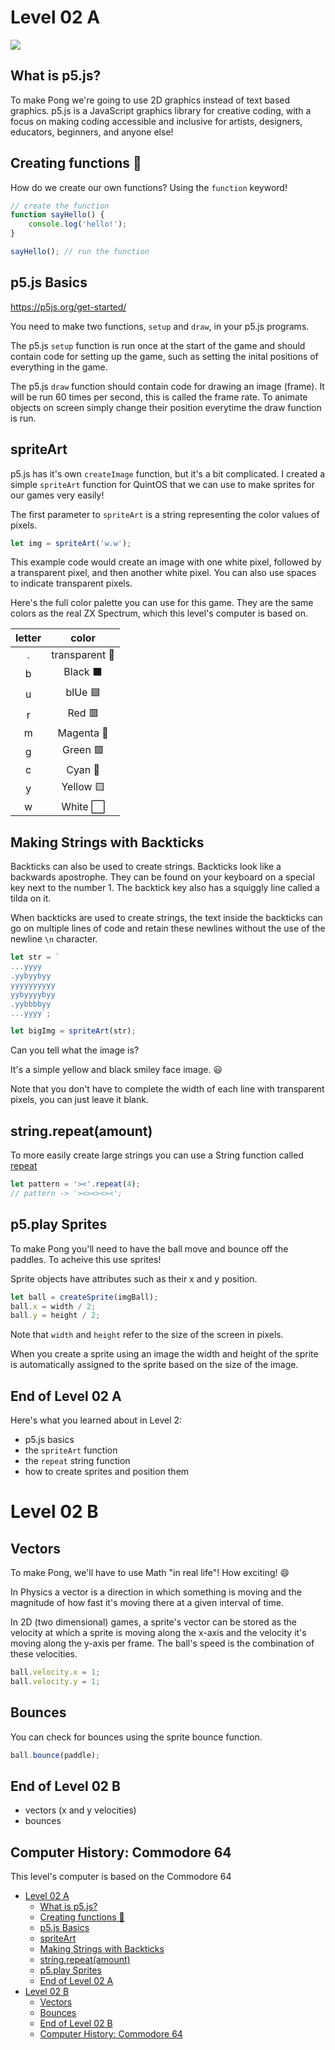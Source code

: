 # Level 02 A

![](https://elasticbeanstalk-us-east-2-651921832906.s3.us-east-2.amazonaws.com/QuintOS/bootScreen5.jpg)

## What is p5.js?

To make Pong we're going to use 2D graphics instead of text based graphics. p5.js is a JavaScript graphics library for creative coding, with a focus on making coding accessible and inclusive for artists, designers, educators, beginners, and anyone else!

## Creating functions 👷

How do we create our own functions? Using the `function` keyword!

```js
// create the function
function sayHello() {
	console.log('hello!');
}

sayHello(); // run the function
```

## p5.js Basics

https://p5js.org/get-started/

You need to make two functions, `setup` and `draw`, in your p5.js programs.

The p5.js `setup` function is run once at the start of the game and should contain code for setting up the game, such as setting the inital positions of everything in the game.

The p5.js `draw` function should contain code for drawing an image (frame). It will be run 60 times per second, this is called the frame rate. To animate objects on screen simply change their position everytime the draw function is run.

## spriteArt

p5.js has it's own `createImage` function, but it's a bit complicated. I created a simple `spriteArt` function for QuintOS that we can use to make sprites for our games very easily!

The first parameter to `spriteArt` is a string representing the color values of pixels.

```js
let img = spriteArt('w.w');
```

This example code would create an image with one white pixel, followed by a transparent pixel, and then another white pixel. You can also use spaces to indicate transparent pixels.

Here's the full color palette you can use for this game. They are the same colors as the real ZX Spectrum, which this level's computer is based on.

| letter |     color      |
| :----: | :------------: |
|   .    | transparent 🔳 |
|   b    |    Black ⬛    |
|   u    |    blUe 🟦     |
|   r    |     Red 🟥     |
|   m    |   Magenta 🔴   |
|   g    |    Green 🟩    |
|   c    |    Cyan 🔵     |
|   y    |   Yellow 🟨    |
|   w    |    White ⬜    |

## Making Strings with Backticks

Backticks can also be used to create strings. Backticks look like a backwards apostrophe. They can be found on your keyboard on a special key next to the number 1. The backtick key also has a squiggly line called a tilda on it.

When backticks are used to create strings, the text inside the backticks can go on multiple lines of code and retain these newlines without the use of the newline `\n` character.

```js
let str = `
...yyyy
.yybyybyy
yyyyyyyyyy
yybyyyybyy
.yybbbbyy
...yyyy`;

let bigImg = spriteArt(str);
```

Can you tell what the image is?

It's a simple yellow and black smiley face image. 😃

Note that you don't have to complete the width of each line with transparent pixels, you can just leave it blank.

## string.repeat(amount)

To more easily create large strings you can use a String function called [repeat](https://developer.mozilla.org/en-US/docs/Web/JavaScript/Reference/Global_Objects/String/repeat)

```js
let pattern = '><'.repeat(4);
// pattern -> '><><><><';
```

## p5.play Sprites

To make Pong you'll need to have the ball move and bounce off the paddles. To acheive this use sprites!

Sprite objects have attributes such as their x and y position.

```js
let ball = createSprite(imgBall);
ball.x = width / 2;
ball.y = height / 2;
```

Note that `width` and `height` refer to the size of the screen in pixels.

When you create a sprite using an image the width and height of the sprite is automatically assigned to the sprite based on the size of the image.

## End of Level 02 A

Here's what you learned about in Level 2:

- p5.js basics
- the `spriteArt` function
- the `repeat` string function
- how to create sprites and position them

# Level 02 B

## Vectors

To make Pong, we'll have to use Math "in real life"! How exciting! 😄

In Physics a vector is a direction in which something is moving and the magnitude of how fast it's moving there at a given interval of time.

In 2D (two dimensional) games, a sprite's vector can be stored as the velocity at which a sprite is moving along the x-axis and the velocity it's moving along the y-axis per frame. The ball's speed is the combination of these velocities.

```js
ball.velocity.x = 1;
ball.velocity.y = 1;
```

## Bounces

You can check for bounces using the sprite bounce function.

```js
ball.bounce(paddle);
```

## End of Level 02 B

- vectors (x and y velocities)
- bounces

## Computer History: Commodore 64

This level's computer is based on the Commodore 64

- [Level 02 A](#level-02-a)
	- [What is p5.js?](#what-is-p5js)
	- [Creating functions 👷](#creating-functions-)
	- [p5.js Basics](#p5js-basics)
	- [spriteArt](#spriteart)
	- [Making Strings with Backticks](#making-strings-with-backticks)
	- [string.repeat(amount)](#stringrepeatamount)
	- [p5.play Sprites](#p5play-sprites)
	- [End of Level 02 A](#end-of-level-02-a)
- [Level 02 B](#level-02-b)
	- [Vectors](#vectors)
	- [Bounces](#bounces)
	- [End of Level 02 B](#end-of-level-02-b)
	- [Computer History: Commodore 64](#computer-history-commodore-64)
